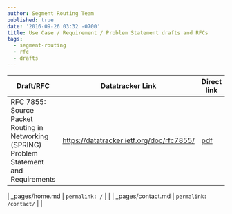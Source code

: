 ```yaml
---
author: Segment Routing Team
published: true
date: '2016-09-26 03:32 -0700'
title: Use Case / Requirement / Problem Statement drafts and RFCs
tags:
  - segment-routing
  - rfc
  - drafts
---
```




| Draft/RFC                        | Datatracker Link                   | Direct link            |
| --------                         | ---------                          | -----------            |
| RFC 7855: Source Packet Routing in Networking (SPRING) Problem Statement and Requirements| <https://datatracker.ietf.org/doc/rfc7855/> |  <a class="btn btn--inverse btn-xs" href="https://www.rfc-editor.org/rfc/pdfrfc/rfc7855.txt.pdf"><span class="fa fa-file-pdf-o"></span>pdf</a>    |
                  
| _pages/home.md                   | `permalink: /`                     |                        |
| _pages/contact.md                | `permalink: /contact/`             |                        |